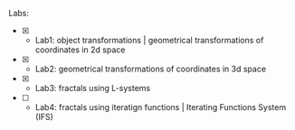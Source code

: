 Labs:

- [x] - Lab1: object transformations | geometrical transformations of coordinates in 2d space
- [x] - Lab2: geometrical transformations of coordinates in 3d space
- [x] - Lab3: fractals using L-systems
- [ ] - Lab4: fractals using iteratign functions | Iterating Functions System (IFS)